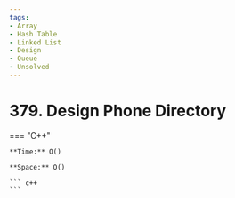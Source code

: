 ```yaml
---
tags:
- Array
- Hash Table
- Linked List
- Design
- Queue
- Unsolved
---
```



# 379. Design Phone Directory

=== "C++"

    **Time:** O()

    **Space:** O()

    ``` c++
    ```